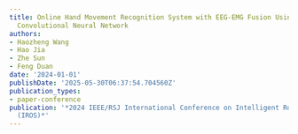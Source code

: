 ```yaml
---
title: Online Hand Movement Recognition System with EEG-EMG Fusion Using One-Dimensional
  Convolutional Neural Network
authors:
- Haozheng Wang
- Hao Jia
- Zhe Sun
- Feng Duan
date: '2024-01-01'
publishDate: '2025-05-30T06:37:54.704560Z'
publication_types:
- paper-conference
publication: '*2024 IEEE/RSJ International Conference on Intelligent Robots and Systems
  (IROS)*'
---
```

